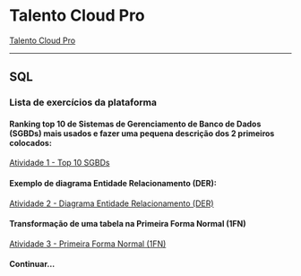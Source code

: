 # Talento Cloud Pro

[Talento Cloud Pro](https://pages.prozeducacao.com.br/lp-proz-tecnologia-talento-cloud#rd-column-l7182sgm)

***

## SQL

### Lista de exercícios da plataforma

#### Ranking top 10 de Sistemas de Gerenciamento de Banco de Dados (SGBDs) mais usados e fazer uma pequena descrição dos 2 primeiros colocados:
[Atividade 1 - Top 10 SGBDs](https://viniciusm0raes.github.io/proz-talento-cloud/aulas-BancosdeDados/atividade1/SGBDs.html)

#### Exemplo de diagrama Entidade Relacionamento (DER):
[Atividade 2 - Diagrama Entidade Relacionamento (DER)](https://viniciusm0raes.github.io/proz-talento-cloud/aulas-BancosdeDados/atividade2/DER_simples.pdf)

#### Transformação de uma tabela na Primeira Forma Normal (1FN)
[Atividade 3 - Primeira Forma Normal (1FN)](https://viniciusm0raes.github.io/proz-talento-cloud/aulas-BancosdeDados/atividade3/1FN.pdf)

#### Continuar...